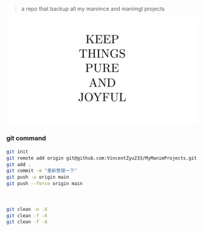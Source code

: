 > a repo that backup all my manimce and manimgl projects

![keep_things_pure_and_joyful](keep_things_pure_and_joyful.png)


### git command

```bash
git init
git remote add origin git@github.com:VincentZyu233/MyManimProjects.git
git add .
git commit -m "重新整理一下"
git push -u origin main
git push --force origin main



git clean -n -X
git clean -f -X
git clean -f -d
```